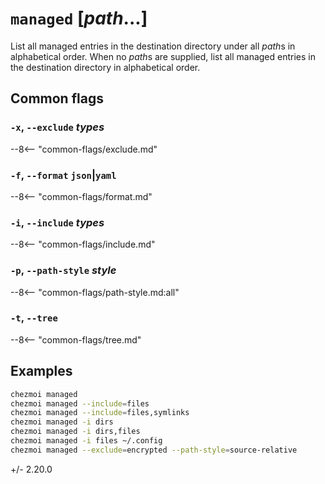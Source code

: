 # `managed` [*path*...]

List all managed entries in the destination directory under all *path*s in
alphabetical order. When no *path*s are supplied, list all managed entries in
the destination directory in alphabetical order.

## Common flags

### `-x`, `--exclude` *types*

--8<-- "common-flags/exclude.md"

### `-f`, `--format` `json`|`yaml`

--8<-- "common-flags/format.md"

### `-i`, `--include` *types*

--8<-- "common-flags/include.md"

### `-p`, `--path-style` *style*

--8<-- "common-flags/path-style.md:all"

### `-t`, `--tree`

--8<-- "common-flags/tree.md"

## Examples

```sh
chezmoi managed
chezmoi managed --include=files
chezmoi managed --include=files,symlinks
chezmoi managed -i dirs
chezmoi managed -i dirs,files
chezmoi managed -i files ~/.config
chezmoi managed --exclude=encrypted --path-style=source-relative
```

+/- 2.20.0
